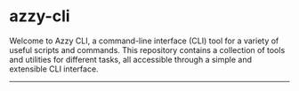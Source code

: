 # azzy-cli

Welcome to Azzy CLI, a command-line interface (CLI) tool for a variety of useful scripts and commands. This repository contains a collection of tools and utilities for different tasks, all accessible through a simple and extensible CLI interface.

-----

